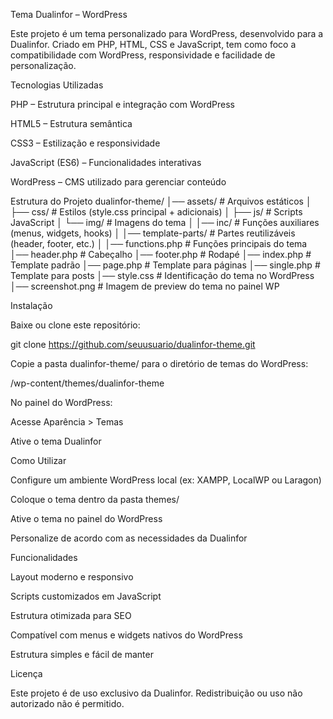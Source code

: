 Tema Dualinfor – WordPress

Este projeto é um tema personalizado para WordPress, desenvolvido para a Dualinfor.
Criado em PHP, HTML, CSS e JavaScript, tem como foco a compatibilidade com WordPress, responsividade e facilidade de personalização.

Tecnologias Utilizadas

PHP – Estrutura principal e integração com WordPress

HTML5 – Estrutura semântica

CSS3 – Estilização e responsividade

JavaScript (ES6) – Funcionalidades interativas

WordPress – CMS utilizado para gerenciar conteúdo

Estrutura do Projeto
dualinfor-theme/
│── assets/               # Arquivos estáticos
│   ├── css/              # Estilos (style.css principal + adicionais)
│   ├── js/               # Scripts JavaScript
│   └── img/              # Imagens do tema
│
│── inc/                  # Funções auxiliares (menus, widgets, hooks)
│
│── template-parts/       # Partes reutilizáveis (header, footer, etc.)
│
│── functions.php         # Funções principais do tema
│── header.php            # Cabeçalho
│── footer.php            # Rodapé
│── index.php             # Template padrão
│── page.php              # Template para páginas
│── single.php            # Template para posts
│── style.css             # Identificação do tema no WordPress
│── screenshot.png        # Imagem de preview do tema no painel WP

Instalação

Baixe ou clone este repositório:

git clone https://github.com/seuusuario/dualinfor-theme.git


Copie a pasta dualinfor-theme/ para o diretório de temas do WordPress:

/wp-content/themes/dualinfor-theme


No painel do WordPress:

Acesse Aparência > Temas

Ative o tema Dualinfor

Como Utilizar

Configure um ambiente WordPress local (ex: XAMPP, LocalWP ou Laragon)

Coloque o tema dentro da pasta themes/

Ative o tema no painel do WordPress

Personalize de acordo com as necessidades da Dualinfor

Funcionalidades

Layout moderno e responsivo

Scripts customizados em JavaScript

Estrutura otimizada para SEO

Compatível com menus e widgets nativos do WordPress

Estrutura simples e fácil de manter

Licença

Este projeto é de uso exclusivo da Dualinfor.
Redistribuição ou uso não autorizado não é permitido.
